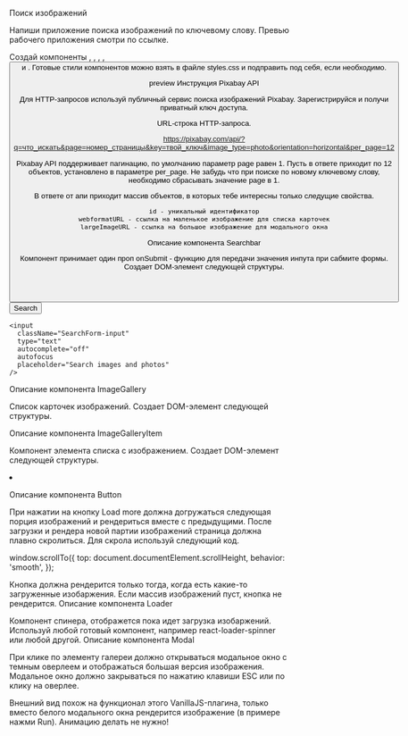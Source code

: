 Поиск изображений

Напиши приложение поиска изображений по ключевому слову. Превью рабочего приложения смотри по ссылке.

Создай компоненты <Searchbar>, <ImageGallery>, <ImageGalleryItem>, <Loader>, <Button> и <Modal>. Готовые стили компонентов можно взять в файле styles.css и подправить под себя, если необходимо.

preview
Инструкция Pixabay API

Для HTTP-запросов используй публичный сервис поиска изображений Pixabay. Зарегистрируйся и получи приватный ключ доступа.

URL-строка HTTP-запроса.

https://pixabay.com/api/?q=что_искать&page=номер_страницы&key=твой_ключ&image_type=photo&orientation=horizontal&per_page=12

Pixabay API поддерживает пагинацию, по умолчанию параметр page равен 1. Пусть в ответе приходит по 12 объектов, установлено в параметре per_page. Не забудь что при поиске по новому ключевому слову, необходимо сбрасывать значение page в 1.

В ответе от апи приходит массив объектов, в которых тебе интересны только следущие свойства.

    id - уникальный идентификатор
    webformatURL - ссылка на маленькое изображение для списка карточек
    largeImageURL - ссылка на большое изображение для модального окна

Описание компонента Searchbar

Компонент принимает один проп onSubmit - функцию для передачи значения инпута при сабмите формы. Создает DOM-элемент следующей структуры.

<header className="Searchbar">
  <form className="SearchForm">
    <button type="submit" className="SearchForm-button">
      <span className="SearchForm-button-label">Search</span>
    </button>

    <input
      className="SearchForm-input"
      type="text"
      autocomplete="off"
      autofocus
      placeholder="Search images and photos"
    />
  </form>
</header>

Описание компонента ImageGallery

Список карточек изображений. Создает DOM-элемент следующей структуры.

<ul className="ImageGallery">
  <!-- Набор <li> с изображениями -->
</ul>

Описание компонента ImageGalleryItem

Компонент элемента списка с изображением. Создает DOM-элемент следующей структуры.

<li className="ImageGalleryItem">
  <img src="" alt="" className="ImageGalleryItem-image" />
</li>

Описание компонента Button

При нажатии на кнопку Load more должна догружаться следующая порция изображений и рендериться вместе с предыдущими. После загрузки и рендера новой партии изображений страница должна плавно скролиться. Для скрола используй следующий код.

window.scrollTo({
  top: document.documentElement.scrollHeight,
  behavior: 'smooth',
});

Кнопка должна рендерится только тогда, когда есть какие-то загруженные изобаржения. Если массив изображений пуст, кнопка не рендерится.
Описание компонента Loader

Компонент спинера, отображется пока идет загрузка изобаржений. Используй любой готовый компонент, например react-loader-spinner или любой другой.
Описание компонента Modal

При клике по элементу галереи должно открываться модальное окно с темным оверлеем и отображаться большая версия изображения. Модальное окно должно закрываться по нажатию клавиши ESC или по клику на оверлее.

Внешний вид похож на функционал этого VanillaJS-плагина, только вместо белого модального окна рендерится изображение (в примере нажми Run). Анимацию делать не нужно!

<div className="Overlay">
  <div className="Modal">
    <img src="" alt="" />
  </div>
</div>
